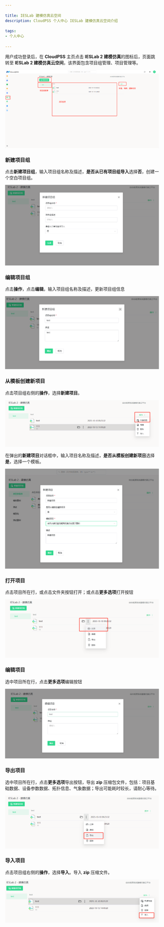 ```yaml
---

title: IESLab 建模仿真云空间
description: CloudPSS 个人中心 IESLab 建模仿真云空间介绍

tags: 
- 个人中心

---
```


用户成功登录后，在 **CloudPSS** 主页点击 **IESLab 2 建模仿真**的图标后，页面跳转至 **IESLab 2 建模仿真云空间**，该界面包含项目组管理、项目管理等。

![IESLab 建模仿真云空间](./建模仿真-个人中心.png "IESLab 建模仿真云空间")

### 新建项目组

点击**新建项目组**，输入项目组名称及描述，**是否从已有项目组导入**选择**否**，创建一个空白项目组。

![新建项目组](./建模仿真-新建项目组.png "新建项目组")

### 编辑项目组

点击**操作**，点击**编辑**，输入项目组名称及描述，更新项目组信息

![编辑项目组](./建模仿真-编辑项目组.png "编辑项目组")

### 从模板创建新项目

点击项目组右侧的**操作**，选择**新建项目**。

![新建项目](./建模仿真-新建项目.png "新建项目")

在弹出的**新建项目**对话框中，输入项目名称及描述，**是否从模板创建新项目**选择**是**，选择一个模板。

![从模板创建新项目](./建模仿真-新建项目内容.png "从模板创建新项目")

### 打开项目

点击项目所在行，或点击文件夹按钮打开；或点击**更多选项**打开按钮

![打开项目](./建模仿真-打开项目.png "打开项目")

### 编辑项目

选中项目所在行，点击**更多选项**编辑按钮

![编辑项目](./建模仿真-编辑项目.png "编辑项目")

### 导出项目

选中项目所在行，点击**更多选项**导出按钮，导出 **zip** 压缩包文件，包括：项目基础数据、设备参数数据、拓扑信息、气象数据；导出可能耗时较长，请耐心等待。

![导出项目](./建模仿真-导出项目.png "导出项目")

### 导入项目

点击项目组右侧的**操作**，选择**导入**。导入 **zip** 压缩文件。

![导入项目](./建模仿真-导入项目.png "导入项目")

